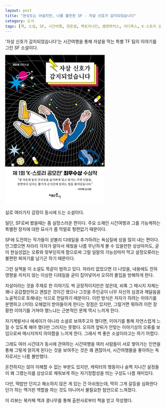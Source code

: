 ```yaml
---
layout: post
title: "완성도는 아쉽지만, 나름 볼만한 SF - 자살 신호가 감지되었습니다"
category: 도서
tags: [책, 소설, SF, 시간여행, 정온샘, 팩토리나인, 쌤앤파커스, 리디북스, K-스토리 공모전, 북카페 책과 콩나무, 서평]
---
```


'자살 신호가 감지되었습니다'는
시간여행을 통해 자살을 막는 특별 TF 팀의 이야기를 그린 SF 소설이다.

![표지](/images/suicide-signal-detected-book-h480.jpg)

실로 여러가지 감정이 동시에 드는 소설이다.

일단, SF로써 봤을때는 좀 실망스러운 편이다.
주요 소재인 시간여행과 그를 가능케하는 특별한 장치에 대한 묘사가 쫌 막말로 형편없기 때문이다.

SF에 도전하는 작가들이 섣불리 디테일을 추가하려는 욕심질에 성을 많이 내는 편이다.
안그랬으면 차라리 각자가 알아서 채웠을
나름 무난하게 볼 수 있을만한 상상마저도,
굳이 현실성없는 오류와 맞부딛히게 함으로써
그럴 일말의 가능성마저 막고
설정오류라는 불편한 찌꺼기를 남기곤 하기 때문이다.

그런 실책을 이 소설도 똑같이 범하고 있다.
차라리 없었으면 더 나았을,
내용에도 전혀 영향을 끼치지 않는 이상한 디테일을 굳이 집어넣어서
오히려 몰입을 방해하게 한다.

자살이라는 것을 주제로 한 이야기도 썩 긍정적이지만은 않은데,
비록 그 메시지 자체는 꽤나 공감할만하고 괜찮은 것이긴 했으나
그것을 주인공이 너무 자신의 심경과 깨달음을 노골적으로 토해내는 식으로 전달하기 때문이다.
이런 방식은 저자가 하려는 이야기를 분명하고 (거의) 오해없이 받아들이게 한다는 장점은 있지만,
그럴거면 뭐하려 이런 장황한 이야기를 거쳐야 했느냐는 근본적인 문제 역시 느끼게 한다.

자기계발서나 에세이가 아니라 소설로 보여주고자 했다면,
이야기를 통해 자연스럽게 느낄 수 있도록 해야 했다만 그러지는 못했다.
오히려 앞뒤가 안맞는 이야기상의 오류를 보임으로써 메시지까지 의아함을 느끼게 한다.
그래서 썩 좋은 소설이라고는 하기 어렵다.

그래도 여러 시간대가 동시에 관여하는 시간여행을
여러 사람들이 서로 쌓아가는 인연을 통해
그렇게 얽히게 된다는 것을 보여주는 것은 꽤 괜찮아서,
시간여행물을 좋아하는 독자로서는 나름 볼만했다.

온전하지는 않아 이해할 수 없는 부분도 있지만,
캐릭터의 행동이나 슬쩍 지나간 설정들이 왜 그랬는지를 상상으로 채워보게 하는
자기정합성을 띄는 구성도 나름 재미있다.

다만, 떡밥만 던지고 해소하지 않은 게 있는 건 아쉬웠는데,
딱히 그게 갈등을 심화한다던가 하는 맥거핀 역할을 하는 것도 아니어서
불필요한 첨언으로 느껴졌다.



<div class="im im-info">
이 리뷰는 북카페 책과 콩나무를 통해 출판사로부터 책을 받고 작성했다.
</div>
